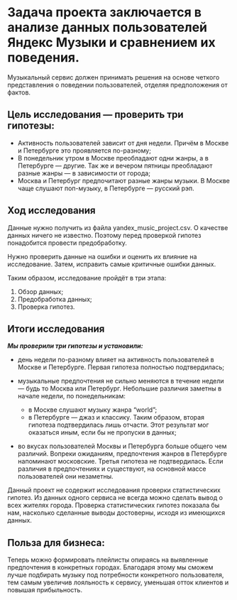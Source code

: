 # Задача проекта заключается в анализе данных пользователей Яндекс Музыки и сравнением их поведения.

 Музыкальный сервис должен принимать решения
на основе четкого представления о поведении пользователей, отделяя предположения от фактов.

## Цель исследования — проверить три гипотезы:

- Активность пользователей зависит от дня недели. Причём в Москве и Петербурге это проявляется по-разному;
- В понедельник утром в Москве преобладают одни жанры, а в Петербурге — другие. Так же и вечером пятницы преобладают разные жанры — в зависимости от города;
- Москва и Петербург предпочитают разные жанры музыки. В Москве чаще слушают поп-музыку, в Петербурге — русский рэп.

## Ход исследования

Данные нужно получить из файла yandex_music_project.csv. О качестве данных ничего не известно. Поэтому перед проверкой гипотез понадобится провести предобработку.

Нужно проверить данные на ошибки и оценить их влияние на исследование. Затем, исправить самые критичные ошибки данных.

Таким образом, исследование пройдёт в три этапа:

1. Обзор данных;
2. Предобработка данных;
3. Проверка гипотез.

## Итоги исследования

***Мы проверили три гипотезы и установили:***

- день недели по-разному влияет на активность пользователей в Москве и Петербурге.
Первая гипотеза полностью подтвердилась;

- музыкальные предпочтения не сильно меняются в течение недели — будь то Москва или Петербург. Небольшие различия заметны в начале недели, по понедельникам:
  * в Москве слушают музыку жанра “world”;
  * в Петербурге — джаз и классику.
Таким образом, вторая гипотеза подтвердилась лишь отчасти. Этот результат мог оказаться иным, если бы не пропуски в данных;

- во вкусах пользователей Москвы и Петербурга больше общего чем различий. Вопреки ожиданиям, предпочтения жанров в Петербурге напоминают московские.
Третья гипотеза не подтвердилась. Если различия в предпочтениях и существуют, на основной массе пользователей они незаметны.

Данный проект не содержит исследования проверки статистических гипотез. Из данных одного сервиса не всегда можно сделать вывод о всех жителях города. 
Проверка статистических гипотез показала бы нам, насколько сделанные выводы достоверны, исходя из имеющихся данных.

## Польза для бизнеса:

Теперь можно формировать плейлисты опираясь на выявленные предпочтения в конкретных городах. Благодаря этому мы сможем лучше подбирать музыку под 
потребности конкретного пользователя, тем самым увеличив лояльность к сервису, уменьшая отток клиентов и повышая прибыльность.